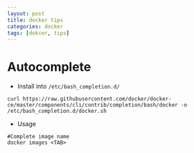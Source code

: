 ```yaml
---
layout: post
title: docker tips
categories: docker
tags: [dokcer, tips]
---
```


# Autocomplete
- Install into `/etc/bash_completion.d/`
```
curl https://raw.githubusercontent.com/docker/docker-ce/master/components/cli/contrib/completion/bash/docker -o /etc/bash_completion.d/docker.sh
```

- Usage
```
#Complete image name
docker images <TAB>
```

